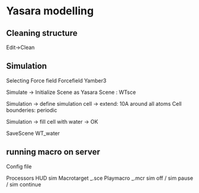 
# Yasara modelling

## Cleaning structure

Edit->Clean

## Simulation

Selecting Force field
Forcefield Yamber3

Simulate -> Initialize
Scene as Yasara Scene : WTsce

Simulation -> define simulation cell
-> extend: 10A around all atoms
Cell bounderies: periodic

Simulation -> fill cell with water -> OK

SaveScene WT_water

## running macro on server

Config file

Processors
HUD sim
Macrotarget _.sce
Playmacro _.mcr
sim off / sim pause / sim continue
